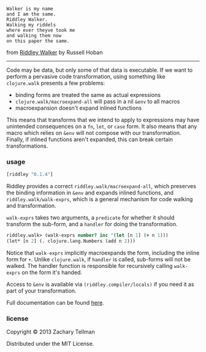     Walker is my name
    and I am the same.
    Riddley Walker.
    Walking my riddels
    where ever theyve took me
    and walking them now
    on this paper the same.

from [Riddley Walker](http://en.wikipedia.org/wiki/Riddley_Walker) by Russell Hoban

---

Code may be data, but only some of that data is executable.  If we want to perform a pervasive code transformation, using something like `clojure.walk` presents a few problems:

* binding forms are treated the same as actual expressions
* `clojure.walk/macroexpand-all` will pass in a nil `&env` to all macros
* macroexpansion doesn't expand inlined functions

This means that transforms that we intend to apply to expressions may have unintended consequences on a `fn`, `let`, or `case` form.  It also means that any macro which relies on `&env` will not compose with our transformation.  Finally, if inlined functions aren't expanded, this can break certain transformations.

### usage

```clj
[riddley "0.1.4"]
```

Riddley provides a correct `riddley.walk/macroexpand-all`, which preserves the binding information in `&env` and expands inlined functions, and `riddley.walk/walk-exprs`, which is a general mechanism for code walking and transformation.

`walk-exprs` takes two arguments, a `predicate` for whether it should transform the sub-form, and a `handler` for doing the transformation.

```clj
riddley.walk> (walk-exprs number? inc '(let [n 1] (+ n 1)))
(let* [n 2] (. clojure.lang.Numbers (add n 2)))
```

Notice that `walk-exprs` implicitly macroexpands the form, including the inline form for `+`.  Unlike `clojure.walk`, if `handler` is called, sub-forms will not be walked.  The handler function is responsible for recursively calling `walk-exprs` on the form it's handed.

Access to `&env` is available via `(riddley.compiler/locals)` if you need it as part of your transformation.

Full documentation can be found [here](http://ideolalia.com/riddley/).

### license

Copyright © 2013 Zachary Tellman

Distributed under the MIT License.
